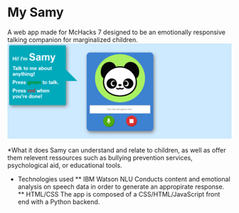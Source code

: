 # My Samy
A web app made for McHacks 7 designed to be an emotionally responsive talking companion for marginalized children. 
![screenshot](https://github.com/therealaleks/MySamy/blob/master/Samy.PNG)

*What it does
Samy can understand and relate to children, as well as offer them relevent ressources such as bullying prevention services, psychological aid, or educational tools.

* Technologies used
** IBM Watson NLU
Conducts content and emotional analysis on speech data in order to generate an appropirate response.
** HTML/CSS
The app is composed of a CSS/HTML/JavaScript front end with a Python backend.

